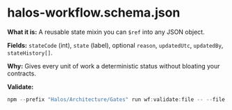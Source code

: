 # halos-workflow.schema.json

**What it is:** A reusable state mixin you can `$ref` into any JSON object.

**Fields:** `stateCode` (int), `state` (label), optional `reason`, `updatedUtc`, `updatedBy`, `stateHistory[]`.

**Why:** Gives every unit of work a deterministic status without bloating your contracts.

**Validate:**
```powershell
npm --prefix "Halos/Architecture/Gates" run wf:validate:file -- --file "Halos/Halos/Architecture/Gates/samples/workitem.sample.json"
```

